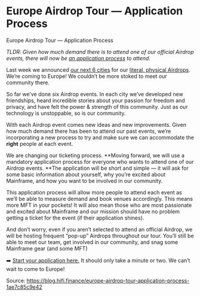 
# Europe Airdrop Tour — Application Process

Europe Airdrop Tour — Application Process

*TLDR: Given how much demand there is to attend one of our official Airdrop events, there will now be [an application process](https://mainframenetwork.typeform.com/to/ZaPxBS) to attend.*

Last week we announced [our next 6 cities](https://blog.mainframe.com/mainframe-europe-airdrop-tour-cities-announced-5bf0b0ab30f7) for our [literal, physical Airdrops](https://blog.mainframe.com/crowdgift-phase-1-proof-of-being-3591a7f52475). We’re coming to Europe! We couldn’t be more stoked to meet our community there.

So far we’ve done six Airdrop events. In each city we’ve developed new friendships, heard incredible stories about your passion for freedom and privacy, and have felt the power & strength of this community. Just as our technology is unstoppable, so is our community.

With each Airdrop event comes new ideas and new improvements. Given how much demand there has been to attend our past events, we’re incorporating a new process to try and make sure we can accommodate the **right** people at each event.

We are changing our ticketing process. **Moving forward, we will use a mandatory application process for everyone who wants to attend one of our Airdrop events. **The application will be short and simple — it will ask for some basic information about yourself, why you’re excited about Mainframe, and how you want to be involved in our community.

This application process will allow more people to attend each event as we’ll be able to measure demand and book venues accordingly. This means more MFT in your pockets! It will also mean those who are most passionate and excited about Mainframe and our mission should have no problem getting a ticket for the event (if their application shines).

And don’t worry, even if you aren’t selected to attend an official Airdrop, we will be hosting frequent “pop-up” Airdrops throughout our tour. You’ll still be able to meet our team, get involved in our community, and snag some Mainframe gear (and some MFT)

➡️ [Start your application here.](https://mainframenetwork.typeform.com/to/ZaPxBS) It should only take a minute or two. We can’t wait to come to Europe!


Source: https://blog.hifi.finance/europe-airdrop-tour-application-process-1ae7c85c9e42
